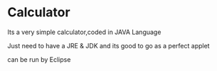 # Calculator
Its a very simple calculator,coded in JAVA Language

Just need to have a JRE & JDK and its good to go as a perfect applet

can be run by Eclipse
